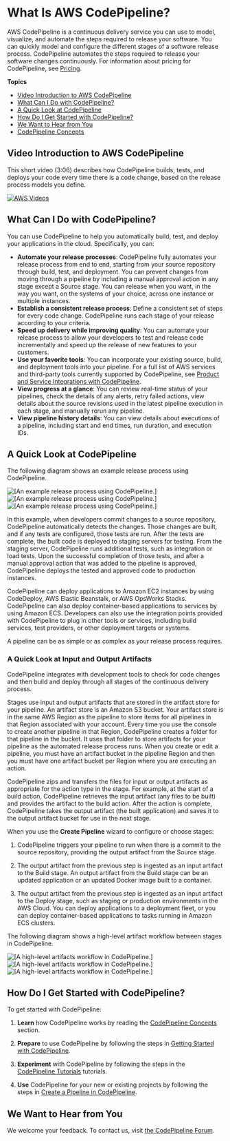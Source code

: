 # What Is AWS CodePipeline?<a name="welcome"></a>

AWS CodePipeline is a continuous delivery service you can use to model, visualize, and automate the steps required to release your software\. You can quickly model and configure the different stages of a software release process\. CodePipeline automates the steps required to release your software changes continuously\. For information about pricing for CodePipeline, see [Pricing](http://aws.amazon.com/codepipeline/pricing/)\. 

**Topics**
+ [Video Introduction to AWS CodePipeline](#intro-video-welcome)
+ [What Can I Do with CodePipeline?](#welcome-what-can-I-do)
+ [A Quick Look at CodePipeline](#welcome-introducing)
+ [How Do I Get Started with CodePipeline?](#welcome-get-started)
+ [We Want to Hear from You](#welcome-contact-us)
+ [CodePipeline Concepts](concepts.md)

## Video Introduction to AWS CodePipeline<a name="intro-video-welcome"></a>

This short video \(3:06\) describes how CodePipeline builds, tests, and deploys your code every time there is a code change, based on the release process models you define\.

[![AWS Videos](http://img.youtube.com/vi/YxcIj_SLflw/0.jpg)](http://www.youtube.com/watch?v=YxcIj_SLflw)

## What Can I Do with CodePipeline?<a name="welcome-what-can-I-do"></a>

You can use CodePipeline to help you automatically build, test, and deploy your applications in the cloud\. Specifically, you can: 
+ **Automate your release processes**: CodePipeline fully automates your release process from end to end, starting from your source repository through build, test, and deployment\. You can prevent changes from moving through a pipeline by including a manual approval action in any stage except a Source stage\. You can release when you want, in the way you want, on the systems of your choice, across one instance or multiple instances\.
+ **Establish a consistent release process**: Define a consistent set of steps for every code change\. CodePipeline runs each stage of your release according to your criteria\.
+ **Speed up delivery while improving quality**: You can automate your release process to allow your developers to test and release code incrementally and speed up the release of new features to your customers\. 
+ **Use your favorite tools**: You can incorporate your existing source, build, and deployment tools into your pipeline\. For a full list of AWS services and third\-party tools currently supported by CodePipeline, see [Product and Service Integrations with CodePipeline](integrations.md)\.
+ **View progress at a glance**: You can review real\-time status of your pipelines, check the details of any alerts, retry failed actions, view details about the source revisions used in the latest pipeline execution in each stage, and manually rerun any pipeline\.
+ **View pipeline history details**: You can view details about executions of a pipeline, including start and end times, run duration, and execution IDs\. 

## A Quick Look at CodePipeline<a name="welcome-introducing"></a>

The following diagram shows an example release process using CodePipeline\.

![\[An example release process using CodePipeline.\]](http://docs.aws.amazon.com/codepipeline/latest/userguide/images/PipelineFlow.png)![\[An example release process using CodePipeline.\]](http://docs.aws.amazon.com/codepipeline/latest/userguide/)![\[An example release process using CodePipeline.\]](http://docs.aws.amazon.com/codepipeline/latest/userguide/)

In this example, when developers commit changes to a source repository, CodePipeline automatically detects the changes\. Those changes are built, and if any tests are configured, those tests are run\. After the tests are complete, the built code is deployed to staging servers for testing\. From the staging server, CodePipeline runs additional tests, such as integration or load tests\. Upon the successful completion of those tests, and after a manual approval action that was added to the pipeline is approved, CodePipeline deploys the tested and approved code to production instances\.

 CodePipeline can deploy applications to Amazon EC2 instances by using CodeDeploy, AWS Elastic Beanstalk, or AWS OpsWorks Stacks\. CodePipeline can also deploy container\-based applications to services by using Amazon ECS\. Developers can also use the integration points provided with CodePipeline to plug in other tools or services, including build services, test providers, or other deployment targets or systems\.

A pipeline can be as simple or as complex as your release process requires\.

### A Quick Look at Input and Output Artifacts<a name="welcome-introducing-artifacts"></a>

CodePipeline integrates with development tools to check for code changes and then build and deploy through all stages of the continuous delivery process\.

Stages use input and output artifacts that are stored in the artifact store for your pipeline\. An artifact store is an Amazon S3 bucket\. Your artifact store is in the same AWS Region as the pipeline to store items for all pipelines in that Region associated with your account\. Every time you use the console to create another pipeline in that Region, CodePipeline creates a folder for that pipeline in the bucket\. It uses that folder to store artifacts for your pipeline as the automated release process runs\. When you create or edit a pipeline, you must have an artifact bucket in the pipeline Region and then you must have one artifact bucket per Region where you are executing an action\.

CodePipeline zips and transfers the files for input or output artifacts as appropriate for the action type in the stage\. For example, at the start of a build action, CodePipeline retrieves the input artifact \(any files to be built\) and provides the artifact to the build action\. After the action is complete, CodePipeline takes the output artifact \(the built application\) and saves it to the output artifact bucket for use in the next stage\.

When you use the **Create Pipeline** wizard to configure or choose stages:

1.  CodePipeline triggers your pipeline to run when there is a commit to the source repository, providing the output artifact from the Source stage\.

1. The output artifact from the previous step is ingested as an input artifact to the Build stage\. An output artifact from the Build stage can be an updated application or an updated Docker image built to a container\.

1. The output artifact from the previous step is ingested as an input artifact to the Deploy stage, such as staging or production environments in the AWS Cloud\. You can deploy applications to a deployment fleet, or you can deploy container\-based applications to tasks running in Amazon ECS clusters\.

The following diagram shows a high\-level artifact workflow between stages in CodePipeline\.

![\[A high-level artifacts workflow in CodePipeline.\]](http://docs.aws.amazon.com/codepipeline/latest/userguide/images/Hi-Level-PipelineFlow.png)![\[A high-level artifacts workflow in CodePipeline.\]](http://docs.aws.amazon.com/codepipeline/latest/userguide/)![\[A high-level artifacts workflow in CodePipeline.\]](http://docs.aws.amazon.com/codepipeline/latest/userguide/)

## How Do I Get Started with CodePipeline?<a name="welcome-get-started"></a>

To get started with CodePipeline:

1. **Learn** how CodePipeline works by reading the [CodePipeline Concepts](concepts.md) section\.

1. **Prepare** to use CodePipeline by following the steps in [Getting Started with CodePipeline](getting-started-codepipeline.md)\.

1. **Experiment** with CodePipeline by following the steps in the [CodePipeline Tutorials](tutorials.md) tutorials\.

1. **Use** CodePipeline for your new or existing projects by following the steps in [Create a Pipeline in CodePipeline](pipelines-create.md)\.

## We Want to Hear from You<a name="welcome-contact-us"></a>

We welcome your feedback\. To contact us, visit [the CodePipeline Forum](https://forums.aws.amazon.com//forum.jspa?forumID=197)\.